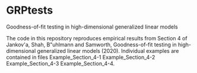 # GRPtests
Goodness-of-fit testing in high-dimensional generalized linear models

The code in this repository reproduces empirical results from Section 4 of Jankov\'a, Shah, B\"uhlmann and Samworth, Goodness-of-fit testing in high-dimensional generalized linear models (2020). 
Individual examples are contained in files
Example_Section_4-1
Example_Section_4-2
Example_Section_4-3
Example_Section_4-4.

